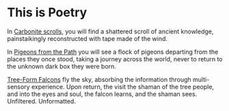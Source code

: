 # This is Poetry
In [Carbonite scrolls](https://github.com/dougbutner/poetry/tree/master/Carbonite%20Scrolls), you will find a shattered scroll of ancient knowledge, painstaikingly reconstructed with tape made of the wind. 


In [Pigeons from the Path](https://github.com/dougbutner/poetry/tree/master/Pidgeons%20from%20the%20Path) you will see a flock of pigeons departing from the places they once stood, taking a journey across the world, never to return to the unknown dark box they were born. 


[Tree-Form Falcons](https://github.com/dougbutner/poetry/tree/master/Tree-Form%20Falcons) fly the sky, absorbing the information through multi-sensory experience. Upon return, the visit the shaman of the tree people, and into the eyes and soul, the falcon learns, and the shaman sees. Unfiltered. Unformatted. 
<!--stackedit_data:
eyJoaXN0b3J5IjpbLTM5NjMyNjg2OSwxNDI0NTkyMjg1LC0yNj
gzODU2MzddfQ==
-->